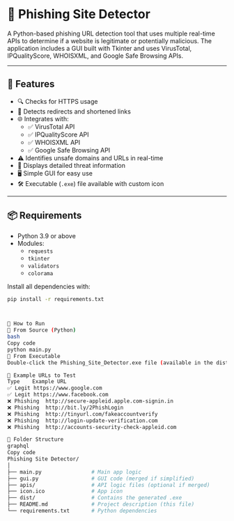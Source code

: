 # 🔐 Phishing Site Detector

A Python-based phishing URL detection tool that uses multiple real-time APIs to determine if a website is legitimate or potentially malicious. The application includes a GUI built with Tkinter and uses VirusTotal, IPQualityScore, WHOISXML, and Google Safe Browsing APIs.

---

## 🧠 Features

- 🔍 Checks for HTTPS usage
- 🔗 Detects redirects and shortened links
- 🌐 Integrates with:
  - ✅ VirusTotal API
  - ✅ IPQualityScore API
  - ✅ WHOISXML API
  - ✅ Google Safe Browsing API
- ⚠️ Identifies unsafe domains and URLs in real-time
- 🧾 Displays detailed threat information
- 🖥️ Simple GUI for easy use
- 🛠️ Executable (`.exe`) file available with custom icon

---

## 📦 Requirements

- Python 3.9 or above
- Modules:
  - `requests`
  - `tkinter`
  - `validators`
  - `colorama`

Install all dependencies with:
```bash
pip install -r requirements.txt



🚀 How to Run
🧪 From Source (Python)
bash
Copy code
python main.py
🧊 From Executable
Double-click the Phishing_Site_Detector.exe file (available in the dist/ folder).

🧪 Example URLs to Test
Type	Example URL
✅ Legit	https://www.google.com
✅ Legit	https://www.facebook.com
❌ Phishing	http://secure-appleid.apple.com-signin.in
❌ Phishing	http://bit.ly/2PhishLogin
❌ Phishing	http://tinyurl.com/fakeaccountverify
❌ Phishing	http://login-update-verification.com
❌ Phishing	http://accounts-security-check-appleid.com

🧰 Folder Structure
graphql
Copy code
Phishing Site Detector/
│
├── main.py                # Main app logic
├── gui.py                 # GUI code (merged if simplified)
├── apis/                  # API logic files (optional if merged)
├── icon.ico               # App icon
├── dist/                  # Contains the generated .exe
├── README.md              # Project description (this file)
└── requirements.txt       # Python dependencies
